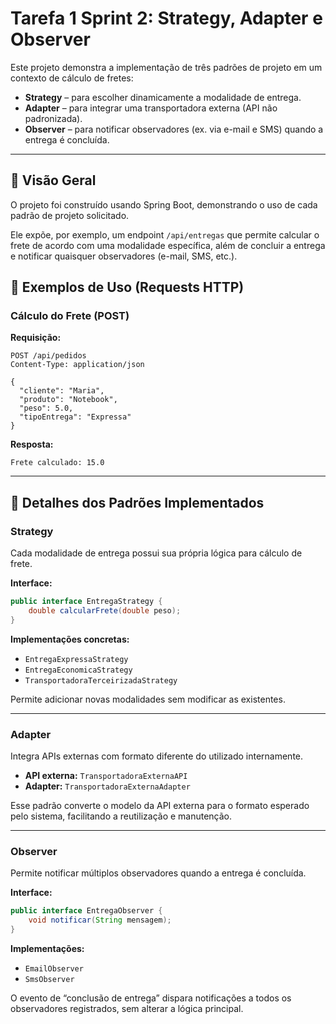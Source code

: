 # Tarefa 1 Sprint 2: Strategy, Adapter e Observer

Este projeto demonstra a implementação de três padrões de projeto em um contexto de cálculo de fretes:

- **Strategy** – para escolher dinamicamente a modalidade de entrega.  
- **Adapter** – para integrar uma transportadora externa (API não padronizada).  
- **Observer** – para notificar observadores (ex. via e-mail e SMS) quando a entrega é concluída.
---

## 👀 Visão Geral

O projeto foi construído usando Spring Boot, demonstrando o uso de cada padrão de projeto solicitado.

Ele expõe, por exemplo, um endpoint `/api/entregas` que permite calcular o frete de acordo com uma modalidade específica, além de concluir a entrega e notificar quaisquer observadores (e-mail, SMS, etc.).


## 📡 Exemplos de Uso (Requests HTTP)

### Cálculo do Frete (POST)

**Requisição:**

```http
POST /api/pedidos
Content-Type: application/json

{
  "cliente": "Maria",
  "produto": "Notebook",
  "peso": 5.0,
  "tipoEntrega": "Expressa"
}
```

**Resposta:**

```
Frete calculado: 15.0
```

---

## 🧠 Detalhes dos Padrões Implementados

### Strategy

Cada modalidade de entrega possui sua própria lógica para cálculo de frete.

**Interface:**

```java
public interface EntregaStrategy {
    double calcularFrete(double peso);
}
```

**Implementações concretas:**

- `EntregaExpressaStrategy`
- `EntregaEconomicaStrategy`
- `TransportadoraTerceirizadaStrategy`

Permite adicionar novas modalidades sem modificar as existentes.

---

### Adapter

Integra APIs externas com formato diferente do utilizado internamente.

- **API externa:** `TransportadoraExternaAPI`  
- **Adapter:** `TransportadoraExternaAdapter`

Esse padrão converte o modelo da API externa para o formato esperado pelo sistema, facilitando a reutilização e manutenção.

---

### Observer

Permite notificar múltiplos observadores quando a entrega é concluída.

**Interface:**

```java
public interface EntregaObserver {
    void notificar(String mensagem);
}
```

**Implementações:**

- `EmailObserver`
- `SmsObserver`

O evento de “conclusão de entrega” dispara notificações a todos os observadores registrados, sem alterar a lógica principal.

